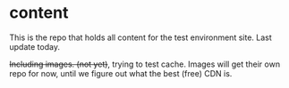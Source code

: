 # content
This is the repo that holds all content for the test environment site. Last update today.

~~Including images. (not yet)~~, trying to test cache. Images will get their own repo for now, until we figure out what the best (free) CDN is. 
